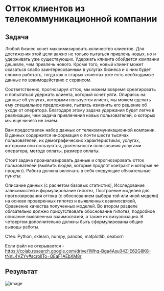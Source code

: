 # Отток клиентов  из телекоммуникационной компании

## **Задача**     

Любой бизнес хочет максимизировать количество клиентов. Для достижения этой цели важно не только пытаться привлечь новых, но и удерживать уже существующих. Удержать клиента обойдется компании дешевле, чем привлечь нового. Кроме того, новый клиент может оказаться слабо заинтересованным в услугах бизнеса и с ним будет сложно работать, тогда как о старых клиентах уже есть необходимые данные по взаимодействию с сервисом.

Соответственно, прогнозируя отток, мы можем вовремя среагировать и попытаться удержать клиента, который хочет уйти. Опираясь на данные об услугах, которыми пользуется клиент, мы можем сделать ему специальное предложение, пытаясь изменить его решение об уходе от оператора. Благодаря этому задача удержания будет легче в реализации, чем задача привлечения новых пользователей, о которых мы еще ничего не знаем.

Вам предоставлен набор данных от телекоммуникационной компании. В данных содержится информация о почти шести тысячах пользователей, их демографических характеристиках, услугах, которыми они пользуются, длительности пользования услугами оператора, методе оплаты, размере оплаты.

Cтоит задача проанализировать данные и спрогнозировать отток пользователей (выявить людей, которые продлят контракт и которые не продлят). Работа должна включать в себя следующие обязательные пункты:

Описание данных (с расчетом базовых статистик),
Исследование зависимостей и формулирование гипотез,
Построение моделей для прогнозирования оттока (с обоснованием выбора той или иной модели) на основе проверенных гипотез и выявленных взаимосвязей,
Сравнение качества полученных моделей.
Во втором разделе обязательно должно присутствовать обоснование гипотез, подробное описание выявленных взаимосвязей, а также их визуализация.
В четвертом дополнительно должны быть сформулированы общие выводы работы.

Стек: Python, sklearn, numpy, pandas, matplotlib, seaborn

Если файл не открывается - https://colab.research.google.com/drive/1Whq-Bga4Asu04Z-E62G8K8-tNnL4VZYv#scrollTo=QEaF1AEbXM8r

## **Результат**

![image](https://github.com/SofiaKhutsieva/ML_outflow_of_clients_from_a_telecommunication_company/assets/73535658/b79ffa5d-4149-44ca-81d4-c79f4a07c520)

